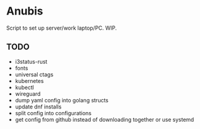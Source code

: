 # Anubis

Script to set up server/work laptop/PC. WIP.

## TODO

- i3status-rust
- fonts
- universal ctags
- kubernetes
- kubectl
- wireguard
- dump yaml config into golang structs
- update dnf installs
- split config into configurations
- get config from github instead of downloading together or use systemd
